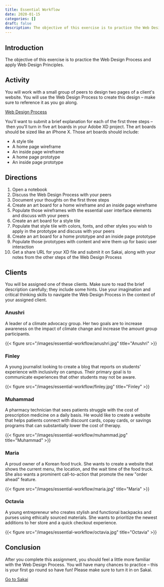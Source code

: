 ```yaml
---
title: Essential Workflow
date: 2020-01-15
categories: []
draft: false
description: The objective of this exercise is to practice the Web Design Process and apply Web Design Principles.
---
```


## Introduction

The objective of this exercise is to practice the Web Design Process and apply Web Design Principles.

## Activity

You will work with a small group of peers to design two pages of a client's website. You will use the Web Design Process to create this design – make sure to reference it as you go along.

[Web Design Process](/lecture/web-design-process/)

You'll want to submit a brief explanation for each of the first three steps – then you'll turn in five art boards in your Adobe XD project. The art boards should be sized like an iPhone X. Those art boards should include:

- A style tile
- A home page wireframe
- An inside page wireframe
- A home page prototype
- An inside page prototype

## Directions

1. Open a notebook
2. Discuss the Web Design Process with your peers
3. Document your thoughts on the first three steps
4. Create an art board for a home wireframe and an inside page wireframe
5. Populate those wireframes with the essential user interface elements and discuss with your peers
6. Create an art board for a style tile
7. Populate that style tile with colors, fonts, and other styles you wish to apply in the prototype and discuss with your peers
8. Create an art board for a home prototype and an inside page prototype
9. Populate those prototypes with content and wire them up for basic user interaction
10. Get a share URL for your XD file and submit it on Sakai, along with your notes from the other steps of the Web Design Process

## Clients

You will be assigned one of these clients. Make sure to read the brief description carefully; they include some hints. Use your imagination and critical thinking skills to navigate the Web Design Process in the context of your assigned client.

### Anushri

A leader of a climate advocacy group. Her two goals are to increase awareness on the impact of climate change and increase the amount group participants.

{{< figure src="/images/essential-workflow/anushri.jpg" title="Anushri" >}}

### Finley

A young journalist looking to create a blog that reports on students' experience with inclusivity on campus. Their primary goal is to communicate experiences that other students may not be aware.

{{< figure src="/images/essential-workflow/finley.jpg" title="Finley" >}}

### Muhammad

A pharmacy technician that sees patients struggle with the cost of prescription medicine on a daily basis. He would like to create a website that helps patients connect with discount cards, copay cards, or savings programs that can substantially lower the cost of therapy.

{{< figure src="/images/essential-workflow/muhammad.jpg" title="Muhammad" >}}

### Maria

A proud owner of a Korean food truck. She wants to create a website that shows the current menu, the location, and the wait time of the food truck. She also wants a prominent call-to-action that promote the new "order ahead" feature.

{{< figure src="/images/essential-workflow/maria.jpg" title="Maria" >}}

### Octavia

A young entrepreneur who creates stylish and functional backpacks and purses using ethically sourced materials. She wants to prioritize the newest additions to her store and a quick checkout experience.

{{< figure src="/images/essential-workflow/octavia.jpg" title="Octavia" >}}

## Conclusion

After you complete this assignment, you should feel a little more familiar with the Web Design Process. You will have many chances to practice – this is your first go round so have fun! Please make sure to turn it in on Sakai.

[Go to Sakai](https://sakai.unc.edu)
